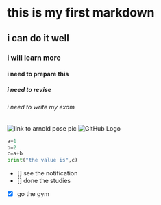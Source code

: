 # this is my first markdown 
## i can do it well
### i will learn more
#### i need to prepare this
##### i need to revise
###### i need to write my exam
![link to arnold pose pic](https://octodex.github.com/images/yaktocat.png)
![GitHub Logo](https://github.githubassets.com/images/modules/logos_page/Octocat.png)
```python
a=1
b=2
c=a+b
print("the value is",c)
```
- [] see the notification
- [] done the studies
- [x] go the gym
